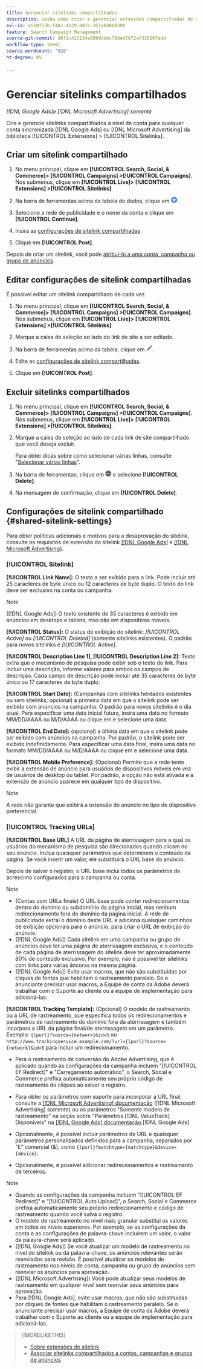 ```yaml
---
title: Gerenciar sitelinks compartilhados
description: Saiba como criar e gerenciar extensões compartilhadas do sitelink.
exl-id: e510f53b-f48c-4129-887c-351a840b8398
feature: Search Campaign Management
source-git-commit: d0f1c413134a0868ddec79ded7672af316267edd
workflow-type: tm+mt
source-wordcount: '928'
ht-degree: 0%

---
```


# Gerenciar sitelinks compartilhados

*[!DNL Google Ads]e [!DNL Microsoft Advertising] somente*

Crie e gerencie sitelinks compartilhados a nível de conta para qualquer conta sincronizada [!DNL Google Ads] ou [!DNL Microsoft Advertising] da biblioteca [!UICONTROL Extensions] > [!UICONTROL Sitelinks].

## Criar um sitelink compartilhado

1. No menu principal, clique em **[!UICONTROL Search, Social, & Commerce]> [!UICONTROL Campaigns] >[!UICONTROL Campaigns]**. Nos submenus, clique em **[!UICONTROL Live]> [!UICONTROL Extensions] >[!UICONTROL Sitelinks]**.

1. Na barra de ferramentas acima da tabela de dados, clique em ![Criar](/help/search-social-commerce/assets/add.png "Criar").

1. Selecione a rede de publicidade e o nome da conta e clique em **[!UICONTROL Continue]**.

1. Insira as [configurações de sitelink compartilhadas](#shared-sitelink-settings).

1. Clique em **[!UICONTROL Post]**.

Depois de criar um sitelink, você pode [atribuí-lo a uma conta, campanha ou grupo de anúncios](sitelink-extension-associate.md).

## Editar configurações de sitelink compartilhadas

É possível editar um sitelink compartilhado de cada vez.

1. No menu principal, clique em **[!UICONTROL Search, Social, & Commerce]> [!UICONTROL Campaigns] >[!UICONTROL Campaigns]**. Nos submenus, clique em **[!UICONTROL Live]> [!UICONTROL Extensions] >[!UICONTROL Sitelinks]**.

1. Marque a caixa de seleção ao lado do link de site a ser editado.

1. Na barra de ferramentas acima da tabela, clique em ![Editar](/help/search-social-commerce/assets/edit.png "Editar").

1. Edite as [configurações de sitelink compartilhadas](#shared-sitelink-settings).

1. Clique em **[!UICONTROL Post]**.

## Excluir sitelinks compartilhados

1. No menu principal, clique em **[!UICONTROL Search, Social, & Commerce]> [!UICONTROL Campaigns] >[!UICONTROL Campaigns]**. Nos submenus, clique em **[!UICONTROL Live]> [!UICONTROL Extensions] >[!UICONTROL Sitelinks]**.

1. Marque a caixa de seleção ao lado de cada link de site compartilhado que você deseja excluir.

   Para obter dicas sobre como selecionar várias linhas, consulte &quot;[Selecionar várias linhas](/help/search-social-commerce/common-tasks/navigation-editing-selection/multiple-rows-select.md)&quot;.

1. Na barra de ferramentas, clique em ![Mais](/help/search-social-commerce/assets/more.png "Mais") e selecione **[!UICONTROL Delete]**.

1. Na mensagem de confirmação, clique em **[!UICONTROL Delete]**.

## Configurações de sitelink compartilhado {#shared-sitelink-settings}

Para obter políticas adicionais e motivos para a desaprovação do sitelink, consulte os requisitos de extensão do sitelink [[!DNL Google Ads]](https://support.google.com/adspolicy/answer/1054210) e [[!DNL Microsoft Advertising]](https://help.ads.microsoft.com/#apex/ads/en/ext60206).

### [!UICONTROL Sitelink]

**[!UICONTROL Link Name]:** O texto a ser exibido para o link. Pode incluir até 25 caracteres de byte único ou 12 caracteres de byte duplo. O texto do link deve ser exclusivo na conta ou campanha.

>[!NOTE]
>
>([!DNL Google Ads]) O texto existente de 35 caracteres é exibido em anúncios em desktops e tablets, mas não em dispositivos móveis.

**[!UICONTROL Status]:** O status de exibição do sitelink: *[!UICONTROL Active]* ou *[!UICONTROL Deleted]* (somente sitelinks existentes). O padrão para novos sitelinks é *[!UICONTROL Active]*.

**[!UICONTROL Description Line 1], [!UICONTROL Description Line 2]:** Texto extra que o mecanismo de pesquisa pode exibir sob o texto do link. Para incluir uma descrição, informe valores para ambos os campos de descrição. Cada campo de descrição pode incluir até 35 caracteres de byte único ou 17 caracteres de byte duplo.

**[!UICONTROL Start Date]:** (Campanhas com sitelinks herdados existentes ou sem sitelinks; opcional) a primeira data em que o sitelink pode ser exibido com anúncios na campanha. O padrão para novos sitelinks é o dia atual. Para especificar uma data inicial futura, insira uma data no formato MM/DD/AAAA ou M/D/AAAA ou clique em   e selecione uma data.

**[!UICONTROL End Date]:** (opcional) a última data em que o sitelink pode ser exibido com anúncios na campanha. Por padrão, o sitelink pode ser exibido indefinidamente. Para especificar uma data final, insira uma data no formato MM/DD/AAAA ou M/D/AAAA ou clique em   e selecione uma data.

**[!UICONTROL Mobile Preference]:** (Opcional) Permite que a rede tente exibir a extensão de anúncio para usuários de dispositivos móveis em vez de usuários de desktop ou tablet. Por padrão, a opção não está ativada e a extensão de anúncio aparece em qualquer tipo de dispositivo.

>[!NOTE]
>
>A rede não garante que exibirá a extensão do anúncio no tipo de dispositivo preferencial.

### [!UICONTROL Tracking URLs]

**[!UICONTROL Base URL]** A URL da página de aterrissagem para a qual os usuários do mecanismo de pesquisa são direcionados quando clicam no seu anúncio. Inclua quaisquer parâmetros que determinem o conteúdo da página. Se você inserir um valor, ele substituirá o URL base do anúncio.

Depois de salvar o registro, o URL base inclui todos os parâmetros de acréscimo configurados para a campanha ou conta.

>[!NOTE]
>
>* (Contas com URLs finais) O URL base pode conter redirecionamentos dentro do domínio ou subdomínio da página inicial, mas nenhum redirecionamento fora do domínio da página inicial. A rede de publicidade extrai o domínio deste URL e adiciona quaisquer caminhos de exibição opcionais para o anúncio, para criar o URL de exibição do anúncio.
>* ([!DNL Google Ads]) Cada sitelink em uma campanha ou grupo de anúncios deve ter uma página de aterrissagem exclusiva, e o conteúdo de cada página de aterrissagem do sitelink deve ter aproximadamente 80% de conteúdo exclusivo. Por exemplo, não é possível ter sitelinks com links para várias âncoras na mesma página.
>* ([!DNL Google Ads]) Evite usar macros, que não são substituídas por cliques de fontes que habilitam o rastreamento paralelo. Se o anunciante precisar usar macros, a Equipe de conta da Adobe deverá trabalhar com o Suporte ao cliente ou a equipe de implementação para adicioná-las.

**[!UICONTROL Tracking Template]:** (Opcional) O modelo de rastreamento ou a URL de rastreamento, que especifica todos os redirecionamentos e parâmetros de rastreamento do domínio fora da aterrissagem e também incorpora a URL da página final/de aterrissagem em um parâmetro. Exemplo: `{lpurl}?source={network}&id=5` ou `http://www.trackingservice.example.com/?url={lpurl}?source={network}&id=5` para incluir um redirecionamento.

* Para o rastreamento de conversão do Adobe Advertising, que é aplicado quando as configurações da campanha incluem &quot;[!UICONTROL EF Redirect]&quot; e &quot;Carregamento automático&quot;, o Search, Social e Commerce prefixa automaticamente seu próprio código de rastreamento de cliques ao salvar o registro.

* Para obter os parâmetros com suporte para incorporar a URL final, consulte a [[!DNL Microsoft Advertising] documentação](https://help.ads.microsoft.com/#apex/3/en/56799) ([!DNL Microsoft Advertising] somente) ou os parâmetros &quot;Somente modelo de rastreamento&quot; na seção sobre &quot;Parâmetros [!DNL ValueTrack] Disponíveis&quot; na [[!DNL Google Ads] documentação](https://support.google.com/google-ads/answer/6305348).[!DNL Google Ads]

* Opcionalmente, é possível incluir parâmetros de URL e quaisquer parâmetros personalizados definidos para a campanha, separados por &quot;E&quot; comercial (&amp;), como `{lpurl}?matchtype={matchtype}&device={device}`.

* Opcionalmente, é possível adicionar redirecionamentos e rastreamento de terceiros.

>[!NOTE]
>
>* Quando as configurações da campanha incluem &quot;[!UICONTROL EF Redirect]&quot; e &quot;[!UICONTROL Auto Upload]&quot;, o Search, Social e Commerce prefixa automaticamente seu próprio redirecionamento e código de rastreamento quando você salva o registro.
>* O modelo de rastreamento no nível mais granular substitui os valores em todos os níveis superiores. Por exemplo, se as configurações da conta e as configurações de palavra-chave incluírem um valor, o valor da palavra-chave será aplicado.
>* ([!DNL Google Ads]) Se você atualizar um modelo de rastreamento no nível do sitelink ou da palavra-chave, os anúncios relevantes serão reenviados para revisão. É possível atualizar os modelos de rastreamento nos níveis de conta, campanha ou grupo de anúncios sem reenviar os anúncios para aprovação.
>* ([!DNL Microsoft Advertising]) Você pode atualizar seus modelos de rastreamento em qualquer nível sem reenviar seus anúncios para aprovação.
>* Para [!DNL Google Ads], evite usar macros, que não são substituídas por cliques de fontes que habilitam o rastreamento paralelo. Se o anunciante precisar usar macros, a Equipe de conta da Adobe deverá trabalhar com o Suporte ao cliente ou a equipe de implementação para adicioná-las.

>[!MORELIKETHIS]
>
>* [Sobre extensões do sitelink](sitelink-extension-about.md)
>* [Associar sitelinks compartilhados a contas, campanhas e grupos de anúncios](sitelink-extension-associate.md)
